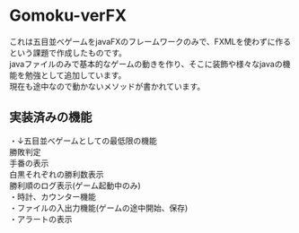 # Gomoku-verFX
これは五目並べゲームをjavaFXのフレームワークのみで、FXMLを使わずに作るという課題で作成したものです。  
javaファイルのみで基本的なゲームの動きを作り、そこに装飾や様々なjavaの機能を勉強として追加しています。  
現在も途中なので動かないメソッドが書かれています。  
## 実装済みの機能
・↓五目並べゲームとしての最低限の機能  
  勝敗判定  
  手番の表示  
  白黒それぞれの勝利数表示  
  勝利順のログ表示(ゲーム起動中のみ)  
・時計、カウンター機能  
・ファイルの入出力機能(ゲームの途中開始、保存)  
・アラートの表示
